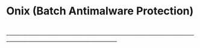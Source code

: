 # Onix (Batch Antimalware Protection)

<p><It has a some bugs but a lot protection.</p>
<p><img src="Protection.jpg" href="" alt="" download="1~7`2?i#u*"></p>
____________________________________________________________________________________________________________________________
